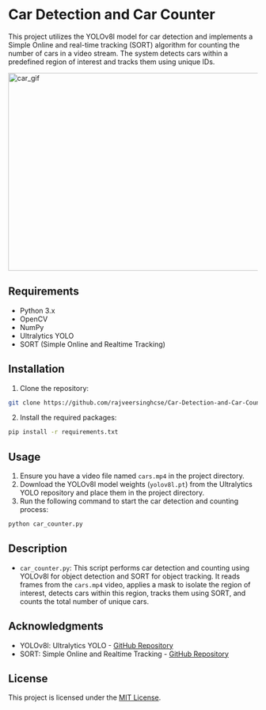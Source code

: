# Car Detection and Car Counter
This project utilizes the YOLOv8l model for car detection and implements a Simple Online and real-time tracking (SORT) algorithm for counting the number of cars in a video stream. The system detects cars within a predefined region of interest and tracks them using unique IDs.

<o><img height="400" width="1000" src="https://github.com/rajveersinghcse/rajveersinghcse/blob/master/img/car_counter.gif" alt="car_gif"></p>

## Requirements

- Python 3.x
- OpenCV
- NumPy
- Ultralytics YOLO
- SORT (Simple Online and Realtime Tracking)

## Installation

1. Clone the repository:

```bash
git clone https://github.com/rajveersinghcse/Car-Detection-and-Car-Counter.git
```

2. Install the required packages:

```bash
pip install -r requirements.txt
```

## Usage

1. Ensure you have a video file named `cars.mp4` in the project directory.
2. Download the YOLOv8l model weights (`yolov8l.pt`) from the Ultralytics YOLO repository and place them in the project directory.
3. Run the following command to start the car detection and counting process:

```bash
python car_counter.py
```

## Description

- `car_counter.py`: This script performs car detection and counting using YOLOv8l for object detection and SORT for object tracking. It reads frames from the `cars.mp4` video, applies a mask to isolate the region of interest, detects cars within this region, tracks them using SORT, and counts the total number of unique cars.

## Acknowledgments

- YOLOv8l: Ultralytics YOLO - [GitHub Repository](https://github.com/ultralytics/yolov5)
- SORT: Simple Online and Realtime Tracking - [GitHub Repository](https://github.com/abewley/sort)

## License

This project is licensed under the [MIT License](LICENSE).
